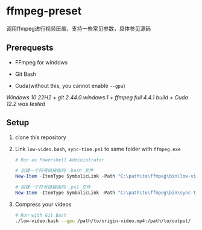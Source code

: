 # ffmpeg-preset

调用ffmpeg进行视频压缩，支持一些常见参数，具体参见源码

## Prerequests

- FFmpeg for windows

- Git Bash

- Cuda(without this, you cannot enable `--gpu`)

*Windows 10 22H2 + git 2.44.0.windows.1 + ffmpeg full 4.4.1 build + Cuda 12.2 was tested*

## Setup

1. clone this repository

1. Link `low-video.bash`, `sync-time.ps1` to same folder with `ffmpeg.exe`

    ```powershell
    # Run as Powershell Administrator

    # 创建一个符号链接指向 .bash 文件
    New-Item -ItemType SymbolicLink -Path "C:\path\to\ffmpeg\bin\low-video.bash" -Target "C:\path\to\repo\ffmpeg-preset\low-video.bash"

    # 创建一个符号链接指向 .ps1 文件
    New-Item -ItemType SymbolicLink -Path "C:\path\to\ffmpeg\bin\sync-time.ps1" -Target "C:\path\to\repo\ffmpeg-preset\sync-time.ps1"
    ```

1. Compress your videos

    ```bash
    # Run with Git Bash
    ./low-video.bash --gpu /path/to/origin-video.mp4:/path/to/output/
    ```
